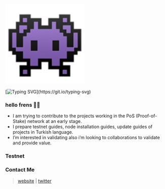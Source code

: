 <img src="https://raw.githubusercontent.com/erdinin/testnet-guides/main/utils/xyznodes_8071093-1.png" alt="xyznodes" width="250" height="250">

[![Typing SVG](https://readme-typing-svg.herokuapp.com?font=Fira+Code&pause=1000&width=700&lines=xyznodes+is+a+node+runner!)](https://git.io/typing-svg)

### hello frens 👾🧪
- I am trying to contribute to the projects working in the PoS (Proof-of-Stake) network at an early stage.
- I prepare testnet guides, node installation guides, update guides of projects in Turkish language.
- I’m interested in validating also i’m looking to collaborations to validate and provide value.

### Testnet
>
>
>
### Contact Me
> [website](https://www.xyznodes.xyz) | [twitter](https://twitter.com/xyznodes)
